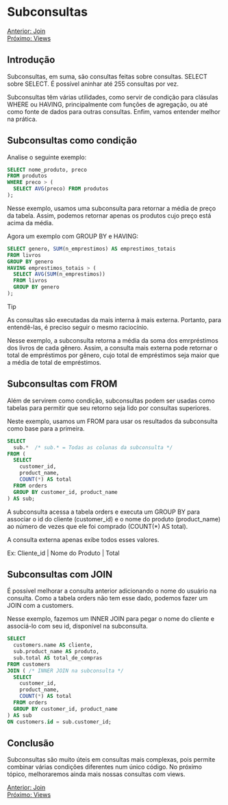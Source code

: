 # Subconsultas

[Anterior: Join](Join.md)
<br>
[Próximo: Views](Views.md)

## Introdução

Subconsultas, em suma, são consultas feitas sobre consultas. SELECT sobre SELECT. É possível aninhar até 255 consultas por vez.

Subconsultas têm várias utilidades, como servir de condição para clásulas WHERE ou HAVING, principalmente com funções de agregação, ou até como fonte de dados para outras consultas. Enfim, vamos entender melhor na prática.

## Subconsultas como condição

Analise o seguinte exemplo:

```sql
SELECT nome_produto, preco
FROM produtos
WHERE preco > (
  SELECT AVG(preco) FROM produtos
);
```

Nesse exemplo, usamos uma subconsulta para retornar a média de preço da tabela. Assim, podemos retornar apenas os produtos cujo preço está acima da média.

Agora um exemplo com GROUP BY e HAVING:

```sql
SELECT genero, SUM(n_emprestimos) AS emprestimos_totais
FROM livros
GROUP BY genero
HAVING emprestimos_totais > (
  SELECT AVG(SUM(n_emprestimos))
  FROM livros
  GROUP BY genero
);
```

> [!TIP]
> As consultas são executadas da mais interna à mais externa. Portanto, para entendê-las, é preciso seguir o mesmo raciocínio.

Nesse exemplo, a subconsulta retorna a média da soma dos emrpréstimos dos livros de cada gênero. Assim, a consulta mais externa pode retornar o total de empréstimos por gênero, cujo total de empréstimos seja maior que a média de total de empréstimos.

## Subconsultas com FROM

Além de servirem como condição, subconsultas podem ser usadas como tabelas para permitir que seu retorno seja lido por consultas superiores.

Neste exemplo, usamos um FROM para usar os resultados da subconsulta como base para a primeira.

```sql
SELECT 
  sub.*  /* sub.* = Todas as colunas da subconsulta */
FROM (
  SELECT
    customer_id,
    product_name,
    COUNT(*) AS total
  FROM orders
  GROUP BY customer_id, product_name
) AS sub;
```

A subconsulta acessa a tabela orders e executa um GROUP BY para associar o id do cliente (customer_id) e o nome do produto (product_name) ao número de vezes que ele foi comprado (COUNT(*) AS total).

A consulta externa apenas exibe todos esses valores.

Ex: Cliente_id | Nome do Produto | Total

## Subconsultas com JOIN

É possível melhorar a consulta anterior adicionando o nome do usuário na consulta. Como a tabela orders não tem esse dado, podemos fazer um JOIN com a customers.

Nesse exemplo, fazemos um INNER JOIN para pegar o nome do cliente e associá-lo com seu id, disponível na subconsulta.

```sql
SELECT 
  customers.name AS cliente,
  sub.product_name AS produto,
  sub.total AS total_de_compras
FROM customers
JOIN ( /* INNER JOIN na subconsulta */
  SELECT
    customer_id,
    product_name,
    COUNT(*) AS total
  FROM orders
  GROUP BY customer_id, product_name
) AS sub
ON customers.id = sub.customer_id;
```

## Conclusão

Subconsultas são muito úteis em consultas mais complexas, pois permite combinar várias condições diferentes num único código. No próximo tópico, melhoraremos ainda mais nossas consultas com views.

[Anterior: Join](Join.md)
<br>
[Próximo: Views](Views.md)
